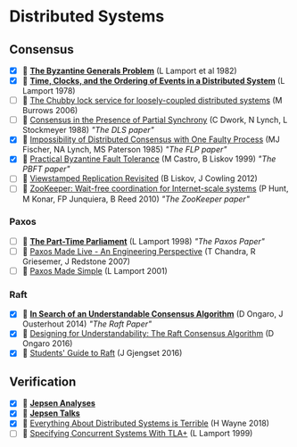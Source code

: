 # Distributed Systems

## Consensus

- [x] 📄 [**The Byzantine Generals Problem**](https://www.microsoft.com/en-us/research/uploads/prod/2016/12/The-Byzantine-Generals-Problem.pdf) (L Lamport et al 1982)
- [x] 📄 [**Time, Clocks, and the Ordering of Events in a Distributed System**](https://www.microsoft.com/en-us/research/uploads/prod/2016/12/Time-Clocks-and-the-Ordering-of-Events-in-a-Distributed-System.pdf) (L Lamport 1978)
- [ ] 📄 [The Chubby lock service for loosely-coupled distributed systems](https://static.googleusercontent.com/media/research.google.com/en//archive/chubby-osdi06.pdf) (M Burrows 2006)
- [ ] 📄 [Consensus in the Presence of Partial Synchrony](https://groups.csail.mit.edu/tds/papers/Lynch/jacm88.pdf) (C Dwork, N Lynch, L Stockmeyer 1988) _"The DLS paper"_
- [x] 📄 [Impossibility of Distributed Consensus with One Faulty Process](http://macs.citadel.edu/rudolphg/csci604/ImpossibilityofConsensus.pdf) (MJ Fischer, NA Lynch, MS Paterson 1985) _"The FLP paper"_
- [x] 📄 [Practical Byzantine Fault Tolerance](http://pmg.csail.mit.edu/papers/osdi99.pdf) (M Castro, B Liskov 1999) _"The PBFT paper"_
- [ ] 📄 [Viewstamped Replication Revisited](http://pmg.csail.mit.edu/papers/vr-revisited.pdf) (B Liskov, J Cowling 2012)
- [ ] 📄 [ZooKeeper: Wait-free coordination for Internet-scale systems](http://static.usenix.org/event/usenix10/tech/full_papers/Hunt.pdf) (P Hunt, M Konar, FP Junquiera, B Reed 2010) _"The ZooKeeper paper"_

### Paxos

- [ ] 📄 [**The Part-Time Parliament**](https://lamport.azurewebsites.net/pubs/lamport-paxos.pdf) (L Lamport 1998) _"The Paxos Paper"_
- [ ] 📄 [Paxos Made Live - An Engineering Perspective](https://www.cs.utexas.edu/users/lorenzo/corsi/cs380d/papers/paper2-1.pdf) (T Chandra, R Griesemer, J Redstone 2007)
- [ ] 📄 [Paxos Made Simple](https://www.microsoft.com/en-us/research/uploads/prod/2016/12/paxos-simple-Copy.pdf) (L Lamport 2001)

### Raft

- [x] 📄 [**In Search of an Understandable Consensus Algorithm**](https://raft.github.io/raft.pdf) (D Ongaro, J Ousterhout 2014) _"The Raft Paper"_
- [x] 🎥 [Designing for Understandability: The Raft Consensus Algorithm](https://www.youtube.com/watch?v=vYp4LYbnnW8) (D Ongaro 2016)
- [x] 🔗 [Students' Guide to Raft](https://thesquareplanet.com/blog/students-guide-to-raft/) (J Gjengset 2016)

## Verification

- [x] 🔗 [**Jepsen Analyses**](https://jepsen.io/analyses)
- [x] 🎥 [**Jepsen Talks**](https://jepsen.io/talks)
- [x] 🎥 [Everything About Distributed Systems is Terrible](https://www.youtube.com/watch?v=tfnldxWlOhM) (H Wayne 2018)
- [ ] 📄 [Specifying Concurrent Systems With TLA+](https://www.microsoft.com/en-us/research/uploads/prod/2016/12/Specifying-Concurrent-Systems-with-TLA.pdf) (L Lamport 1999)
